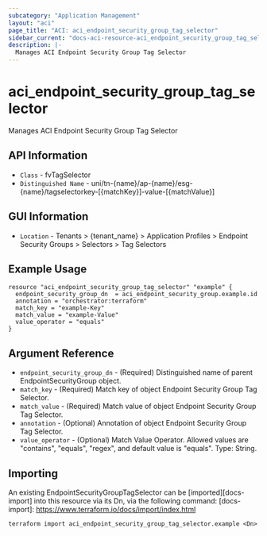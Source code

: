 ```yaml
---
subcategory: "Application Management"
layout: "aci"
page_title: "ACI: aci_endpoint_security_group_tag_selector"
sidebar_current: "docs-aci-resource-aci_endpoint_security_group_tag_selector"
description: |-
  Manages ACI Endpoint Security Group Tag Selector
---
```


# aci_endpoint_security_group_tag_selector #

Manages ACI Endpoint Security Group Tag Selector

## API Information ##

* `Class` - fvTagSelector
* `Distinguished Name` - uni/tn-{name}/ap-{name}/esg-{name}/tagselectorkey-[{matchKey}]-value-[{matchValue}]

## GUI Information ##

* `Location` - Tenants > {tenant_name} > Application Profiles > Endpoint Security Groups > Selectors > Tag Selectors


## Example Usage ##

```hcl
resource "aci_endpoint_security_group_tag_selector" "example" {
  endpoint_security_group_dn  = aci_endpoint_security_group.example.id
  annotation = "orchestrator:terraform"
  match_key = "example-Key"
  match_value = "example-Value"
  value_operator = "equals"
}
```

## Argument Reference ##

* `endpoint_security_group_dn` - (Required) Distinguished name of parent EndpointSecurityGroup object.
* `match_key` - (Required) Match key of object Endpoint Security Group Tag Selector.
* `match_value` - (Required) Match value of object Endpoint Security Group Tag Selector.
* `annotation` - (Optional) Annotation of object Endpoint Security Group Tag Selector.
* `value_operator` - (Optional) Match Value Operator. Allowed values are "contains", "equals", "regex", and default value is "equals". Type: String.


## Importing ##

An existing EndpointSecurityGroupTagSelector can be [imported][docs-import] into this resource via its Dn, via the following command:
[docs-import]: https://www.terraform.io/docs/import/index.html


```
terraform import aci_endpoint_security_group_tag_selector.example <Dn>
```
